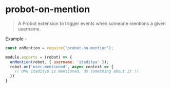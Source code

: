 # probot-on-mention

> A Probot extension to trigger events when someone mentions a given username.

Example - 

```js
const onMention = require('probot-on-mention');

module.exports = (robot) => {
  onMention(robot, { username: 'itaditya' });
  robot.on('user.mentioned', async context => {
    // OMG itaditya is mentioned, do something about it !!
  })
}
```
